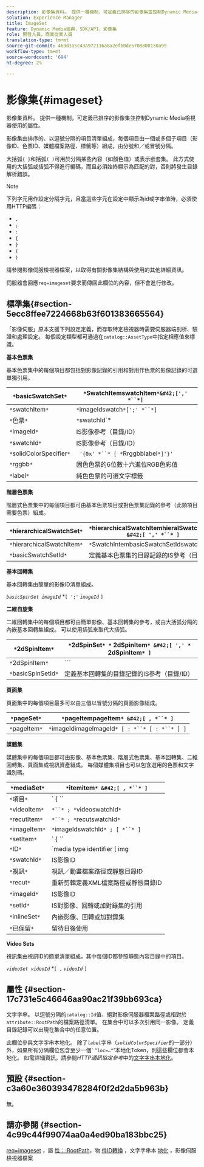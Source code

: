 ```yaml
---
description: 影像集資料。 提供一種機制，可定義已排序的影像集並控制Dynamic Media檢視器使用的屬性。
solution: Experience Manager
title: ImageSet
feature: Dynamic Media經典，SDK/API，影像集
role: 開發人員，商業從業人員
translation-type: tm+mt
source-git-commit: 469d1a5c43a972116a8a2efb0de5708800130a99
workflow-type: tm+mt
source-wordcount: '694'
ht-degree: 2%

---
```



# 影像集{#imageset}

影像集資料。 提供一種機制，可定義已排序的影像集並控制Dynamic Media檢視器使用的屬性。

影像集由排序的、以逗號分隔的項目清單組成，每個項目由一個或多個子項目（影像ID、色票ID、媒體檔案路徑、標籤等）組成，由分號和／或冒號分隔。

大括弧`{ }`和括弧`( )`可用於分隔某些內容（如顏色值）或表示嵌套集。 此方式使用的大括弧或括弧不得進行編碼，而且必須始終顯示為匹配的對，否則將發生目錄解析錯誤。

>[!NOTE]
>
>下列字元用作設定分隔字元，且當這些字元在設定中顯示為id或字串值時，必須使用HTTP編碼：
>
>* `,`
>* `;`
>* `:`
>* `{`
>* `}`
>* `(`
>* `)`



請參閱影像伺服檢視器檔案，以取得有關影像集結構與使用的其他詳細資訊。

伺服器會回應`req=imageset`要求而傳回此欄位的內容，但不會進行修改。

## 標準集{#section-5ecc8ffee7224668b63f601383665564}

「影像伺服」原本支援下列設定定義，而存取特定檢視器時需要伺服器端剖析、驗證和處理設定。 每個設定類型都可通過在`catalog::AssetType`中指定相應值來標識。

**基本色票集**

基本色票集中的每個項目都包括對影像記錄的引用和對用作色票的影像記錄的可選單獨引用。

| `*`basicSwatchSet`*` | `*`SwatchItemswatchItem`*&#42;[',' *``*]` |
|---|---|
| `*`swatchItem`*` | `*`imageIdswatch`*[';' *``*]` |
| `*`色票`*` | `*`swatchId`*|solidColorSpecifier` |
| `*`imageId`*` | IS影像參考（目錄/ID） |
| `*`swatchId`*` | IS影像參考（目錄/ID） |
| `*`solidColorSpecifier`*` | ` '{0x' *``* [ *`Rrggbblabel`*]'}'` |
| `*`rggbb`*` | 固色色票的6位數十六進位RGB色彩值 |
| `*`label`*` | 純色色票的可選文字標籤 |

**階層色票集**

階層式色票集中的每個項目都可由基本色票項目或對色票集記錄的參考（此類項目需要色票）組成。

| `*`hierarchicalSwatchSet`*` | `*`hierarchicalSwatchItemhieralSwatchItem`* &#42;[ ',' *``* ]` |
|---|---|
| `*`hierarchicalSwatchItem`*` | `*`SwatchIntembasicSwatchSetIdswatch`* | { *``* ';' *``* }` |
| `*`basicSwatchSetId`*` | 定義基本色票集的目錄記錄的IS參考（目錄/ID） |

**基本回轉集**

基本回轉集由簡單的影像ID清單組成。

*`basicSpinSet imageId`*  *`[ ';'`  *`imageId`* `]`

**二維自旋集**

二維回轉集中的每個項目都可由簡單影像、基本回轉集的參考，或由大括弧分隔的內嵌基本回轉集組成。 可以使用括弧來取代大括弧。

| `*`2dSpinItem`*` | `*`2dSpinSet`* *` 2dSpinItem`* &#42;[ ',' *` 2dSpinItem`* ]` |
|---|---|
| `*`2dSpinItem`*` | `*``* | { '{' *``* '}' } | *`imageIdbasicSpinSetbasicSpinSetId`*` |
| `*`basicSpinSetId`*` | 定義基本回轉集的目錄記錄的IS參考（目錄/ID） |

**頁面集**

頁面集中的每個項目最多可以由三個以冒號分隔的頁面影像組成。

| `*`pageSet`*` | `*`pageItempageItem`* &#42;[ , *``* ]` |
|---|---|
| `*`pageItem`*` | `*`imageIdimageImageId`* [ : *``* [ : *``* ] ]` |

**媒體集**

媒體集中的每個項目都可由影像、基本色票集、階層式色票集、基本回轉集、二維回轉集、頁面集或視訊資產組成。 每個媒體集項目也可以包含選用的色票和文字識別碼。

| `*`mediaSet`*` | `*`itemitem`* &#42;[ , *``* ]` |
|---|---|
| `*`項目`*` | ` { *``* | *``* | *``*}} | *``* } [ ; [ *``* ] [ ; [ *`videoItemrecutItemimageItemsetItemIDreserved`* ] ] ]` |
| `*`videoItem`*` | `*``* ; *`videoswatchId`*` |
| `*`recutItem`*` | `*``* ; *`recutswatchId`*` |
| `*`imageItem`*` | `*`imageIdswatchId`* ; [ *``* ]` |
| `*`setItem`*` | ` { *``* | { '{' *``* '}' } } ; *`setIdinlineSetswatchId`*` |
| `*`ID`*` | `media type identifier [ img | basic | advanced_image | img | img_set | advanced_imageset | advanced_swatchset | spin | video ]` |
| `*`swatchId`*` | IS影像ID |
| `*`視訊`*` | 視訊／動畫檔案路徑或靜態目錄ID |
| `*`recut`*` | 重新剪輯定義XML檔案路徑或靜態目錄ID |
| `*`imageId`*` | IS影像ID |
| `*`setId`*` | IS對影像、回轉或加對錄集的引用 |
| `*`inlineSet`*` | 內嵌影像、回轉或加對錄集 |
| `*`已保留`*` | 留待日後使用 |

**Video Sets**

視訊集由視訊ID的簡單清單組成，其中每個ID都參照靜態內容目錄中的項目。

*`videoSet videoId`*  *`[ ,`  *`videoId`* `]`

## 屬性 {#section-17c731e5c46646aa90ac21f39bb693ca}

文字字串。 以逗號分隔的`catalog::Id`值、絕對影像伺服器檔案路徑或相對於`attribute::RootPath`的檔案路徑清單。 在集合中可以多次引用同一影像。 定義目錄記錄可以出現在集合中的任意位置。

此欄位參與文字字串本地化。 除了&#x200B;*`label`*&#x200B;字串（*`solidColorSpecifier`*&#x200B;的一部分）外，如果所有分隔欄位包含至少一個&#39; `^loc=…^`&#39;本地化Token，則這些欄位都會本地化。 如需詳細資訊，請參閱&#x200B;*HTTP通訊協定參考*&#x200B;中的[文字字串本地化](/help/aem-is-ir-api/is-api/http-ref/image-serving-api-ref/c-http-protocol-reference/c-syntax-and-features/r-text-string-localization.md)。

## 預設 {#section-c3a60e360393478284f0f2d2da5b963b}

無。

## 請亦參閱 {#section-4c99c44f99074aa0a4ed90ba183bbc25}

[req=imageset](/help/aem-is-ir-api/is-api/http-ref/image-serving-api-ref/c-http-protocol-reference/c-command-reference/r-req/r-req.md) ，屬 [性：:RootPath](/help/aem-is-ir-api/is-api/image-catalog/image-serving-api-ref/c-image-catalog-reference/c-attributes-reference/r-rootpath.md)，物 [件ID轉換](/help/aem-is-ir-api/is-api/http-ref/image-serving-api-ref/c-http-protocol-reference/c-syntax-and-features/r-object-id-translation.md) ，文字字串本 [地化](/help/aem-is-ir-api/is-api/http-ref/image-serving-api-ref/c-http-protocol-reference/c-syntax-and-features/r-text-string-localization.md) ，影像伺服檢視器檔案

